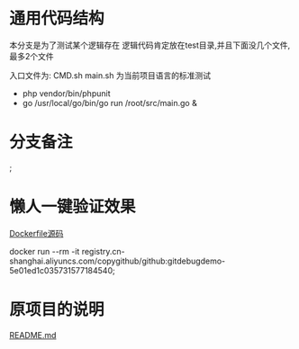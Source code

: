 # 通用代码结构
本分支是为了测试某个逻辑存在
逻辑代码肯定放在test目录,并且下面没几个文件,最多2个文件

入口文件为: CMD.sh
main.sh 为当前项目语言的标准测试

* php vendor/bin/phpunit
* go /usr/local/go/bin/go run /root/src/main.go &

# 分支备注
;

# 懒人一键验证效果

[Dockerfile源码](./Dockerfile)

docker run --rm  -it   registry.cn-shanghai.aliyuncs.com/copygithub/github:gitdebugdemo-5e01ed1c035731577184540;


# 原项目的说明

[README.md](./READMEOLD.md)